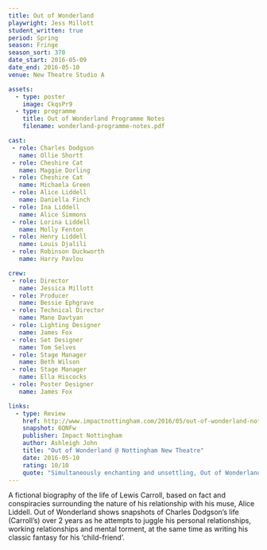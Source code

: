 ```yaml
---
title: Out of Wonderland
playwright: Jess Millott
student_written: true
period: Spring
season: Fringe
season_sort: 370
date_start: 2016-05-09
date_end: 2016-05-10
venue: New Theatre Studio A

assets:
  - type: poster
    image: CkqsPr9
  - type: programme
    title: Out of Wonderland Programme Notes
    filename: wonderland-programme-notes.pdf

cast:
 - role: Charles Dodgson
   name: Ollie Shortt
 - role: Cheshire Cat
   name: Maggie Dorling
 - role: Cheshire Cat
   name: Michaela Green
 - role: Alice Liddell
   name: Daniella Finch
 - role: Ina Liddell
   name: Alice Simmons
 - role: Lorina Liddell
   name: Molly Fenton
 - role: Henry Liddell
   name: Louis Djalili
 - role: Robinson Duckworth
   name: Harry Pavlou

crew:
 - role: Director
   name: Jessica Millott
 - role: Producer
   name: Bessie Ephgrave
 - role: Technical Director
   name: Mane Davtyan
 - role: Lighting Designer
   name: James Fox
 - role: Set Designer
   name: Tom Selves
 - role: Stage Manager
   name: Beth Wilson
 - role: Stage Manager
   name: Ella Hiscocks
 - role: Poster Designer
   name: James Fox

links:
  - type: Review
    href: http://www.impactnottingham.com/2016/05/out-of-wonderland-nottingham-new-theatre/
    snapshot: 6QNFw
    publisher: Impact Nottingham
    author: Ashleigh John
    title: "Out of Wonderland @ Nottingham New Theatre"
    date: 2016-05-10
    rating: 10/10
    quote: "Simultaneously enchanting and unsettling, Out of Wonderland by Jessica Millott* is an outstanding piece of student-written theatre. "
---
```


A fictional biography of the life of Lewis Carroll, based on fact and conspiracies surrounding the nature of his relationship with his muse, Alice Liddell. Out of Wonderland shows snapshots of Charles Dodgson’s life (Carroll’s) over 2 years as he attempts to juggle his personal relationships, working relationships and mental torment, at the same time as writing his classic fantasy for his ‘child-friend’.
